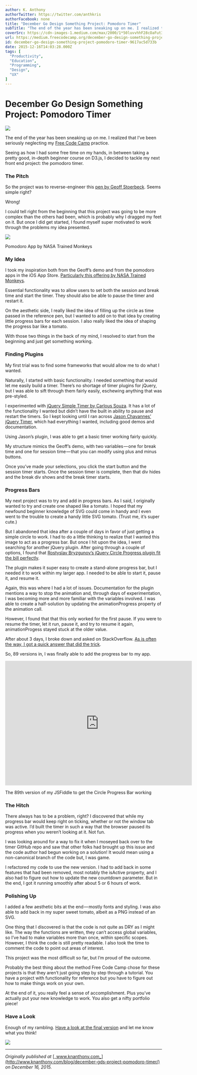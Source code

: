 ```yaml
---
author: K. Anthony
authorTwitter: https://twitter.com/anthkris
authorFacebook: none
title: "December Go Design Something Project: Pomodoro Timer"
subTitle: "The end of the year has been sneaking up on me. I realized that I’ve been seriously neglecting my Free Code Camp practice...."
coverSrc: https://cdn-images-1.medium.com/max/2000/1*50luvvhhF28cOaFut3TS_g.png
url: https://medium.freecodecamp.org/december-go-design-something-project-pomodoro-timer-9617ac5d733b
id: december-go-design-something-project-pomodoro-timer-9617ac5d733b
date: 2015-12-16T14:03:28.000Z
tags: [
  "Productivity",
  "Education",
  "Programming",
  "Design",
  "UX"
]
---
```

# December Go Design Something Project: Pomodoro Timer







![](https://cdn-images-1.medium.com/max/2000/1*50luvvhhF28cOaFut3TS_g.png)







The end of the year has been sneaking up on me. I realized that I’ve been seriously neglecting my [Free Code Camp](http://www.freecodecamp.com) practice.

Seeing as how I had some free time on my hands, in between taking a pretty good, in-depth beginner course on D3.js, I decided to tackle my next front end project: the pomodoro timer.

### The Pitch

So the project was to reverse-engineer this [pen by Geoff Stoerbeck](http://codepen.io/GeoffStorbeck/full/RPbGxZ/). Seems simple right?

Wrong!

I could tell right from the beginning that this project was going to be more complex than the others had been, which is probably why I dragged my feet on it. But once I did get started, I found myself super motivated to work through the problems my idea presented.



![](https://cdn-images-1.medium.com/max/1600/1*cFmJliPYAmitFNvU26x2zw.jpeg)

Pomodoro App by NASA Trained Monkeys



### My Idea

I took my inspiration both from the Geoff’s demo and from the pomodoro apps in the iOS App Store. [Particularly this offering by NASA Trained Monkeys](https://itunes.apple.com/us/app/pomodoro-timer-focus-on-your/id703145045?mt=8).

Essential functionality was to allow users to set both the session and break time and start the timer. They should also be able to pause the timer and restart it.

On the aesthetic side, I really liked the idea of filling up the circle as time passed in the reference pen, but I wanted to add on to that idea by creating little progress bars for each session. I also really liked the idea of shaping the progress bar like a tomato.

With those two things in the back of my mind, I resolved to start from the beginning and just get something working.

### Finding Plugins

My first trial was to find some frameworks that would allow me to do what I wanted.

Naturally, I started with basic functionality. I needed something that would let me easily build a timer. There’s no shortage of timer plugins for jQuery, but I was able to sift through them fairly easily, eschewing anything that was pre-styled.

I experimented with [jQuery Simple Timer by Carlous Souza](http://csouza.me/jQuery-Simple-Timer/). It has a lot of the functionality I wanted but didn’t have the built in ability to pause and restart the timers. So I kept looking until I ran across [Jason Chavannes’ jQuery Timer](http://jchavannes.com/jquery-timer/demo), which had everything I wanted, including good demos and documentation.

Using Jason’s plugin, I was able to get a basic timer working fairly quickly.

My structure mimics the Geoff’s demo, with two variables — one for break time and one for session time — that you can modify using plus and minus buttons.

Once you’ve made your selections, you click the start button and the session timer starts. Once the session timer is complete, then that div hides and the break div shows and the break timer starts.

### Progress Bars

My next project was to try and add in progress bars. As I said, I originally wanted to try and create one shaped like a tomato. I hoped that my newfound beginner knowledge of SVG could come in handy and I even went to the trouble to create a handy little SVG tomato. (Trust me, it’s super cute.)

But I abandoned that idea after a couple of days in favor of just getting a simple circle to work. I had to do a little thinking to realize that I wanted this image to act as a progress bar. But once I hit upon the idea, I went searching for another jQuery plugin. After going through a couple of options, I found that [Rostyslav Bryzgunov’s jQuery Circle Progress plugin fit the bill perfectly](https://github.com/kottenator).

The plugin makes it super easy to create a stand-alone progress bar, but I needed it to work within my larger app. I needed to be able to start it, pause it, and resume it.

Again, this was where I had a lot of issues. Documentation for the plugin mentions a way to stop the animation and, through days of experimentation, I was becoming more and more familiar with the variables involved. I was able to create a half-solution by updating the animationProgress property of the animation call.

However, I found that that this only worked for the first pause. If you were to resume the timer, let it run, pause it, and try to resume it again, animationProgess stayed stuck at the older value.

After about 3 days, I broke down and asked on StackOverflow. [As is often the way, I got a quick answer that did the trick](http://stackoverflow.com/questions/34271707/canvas-animation-progress).

So, 89 versions in, I was finally able to add the progress bar to my app.





<iframe data-width="600" data-height="400" width="600" height="400" src="https://medium.freecodecamp.org/media/35647a71fdda8c077913169da33d3f10?postId=9617ac5d733b" data-media-id="35647a71fdda8c077913169da33d3f10" allowfullscreen="" frameborder="0"></iframe>



The 89th version of my JSFiddle to get the Circle Progress Bar working



### The Hitch

There always has to be a problem, right? I discovered that while my progress bar would keep right on ticking, whether or not the window tab was active. I’d built the timer in such a way that the browser paused its progress when you weren’t looking at it. Not fun.

I was looking around for a way to fix it when I moseyed back over to the timer GitHub repo and saw that other folks had brought up this issue and the code author had begun working on a solution! It would mean using a non-canonical branch of the code but, I was game.

I refactored my code to use the new version. I had to add back in some features that had been removed, most notably the isActive property, and I also had to figure out how to update the new countdown parameter. But in the end, I got it running smoothly after about 5 or 6 hours of work.

### Polishing Up

I added a few aesthetic bits at the end — mostly fonts and styling. I was also able to add back in my super sweet tomato, albeit as a PNG instead of an SVG.

One thing that I discovered is that the code is not quite as DRY as I might like. The way the functions are written, they can’t access global variables, so I’ve had to make variables more than once, within specific scopes. However, I think the code is still pretty readable. I also took the time to comment the code to point out areas of interest.

This project was the most difficult so far, but I’m proud of the outcome.

Probably the best thing about the method Free Code Camp chose for these projects is that they aren’t just going step by step through a tutorial. You have a project with functionality for reference but you have to figure out how to make things work on your own.

At the end of it, you really feel a sense of accomplishment. Plus you’ve actually put your new knowledge to work. You also get a nifty portfolio piece!

### Have a Look

Enough of my rambling. [Have a look at the final version](http://codepen.io/anthkris/full/MaNZWQ/) and let me know what you think!



![](https://cdn-images-1.medium.com/max/1600/0*vV4Xl2zl2su-SKyv.png)













* * *







_Originally published at_ [_www.knanthony.com_](http://www.knanthony.com/blog/december-gds-project-pomodoro-timer/) _on December 16, 2015._








